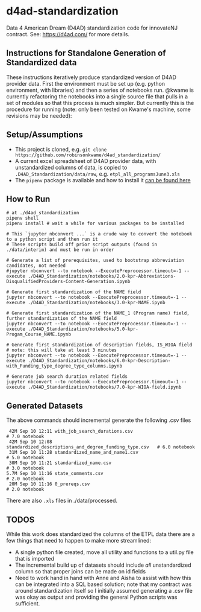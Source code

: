 # d4ad-standardization
Data 4 American Dream (D4AD) standardization code for innovateNJ contract. See: https://d4ad.com/ for more details.

## Instructions for Standalone Generation of Standardized data
These instructions iteratively produce standardized version of D4AD provider data. First the environment must be set up (e.g. python environment, with libraries) and then a series of notebooks run. @kwame is currently refactoring the notebooks into a single source file that pulls in a set of modules so that this process is much simpler. But currently this is the procedure for running (note: only been tested on Kwame's machine, some revisions may be needed):

## Setup/Assumptions
* This project is cloned, e.g. `git clone https://github.com/robinsonkwame/d4ad_standardization/`
* A current excel spreadsheet of D4AD provider data, with unstandardized columns of data, is copied to `.D4AD_Standardization/data/raw`, e.g. `etpl_all_programsJune3.xls`
* The `pipenv` package is available and how to install it [can be found here](https://docs.pipenv.org/)

## How to Run
```
# at ./d4ad_standardization
pipenv shell
pipenv install # wait a while for various packages to be installed

# This `jupyter nbconvert ...` is a crude way to convert the notebook to a python script and then run it
# These scripts build off prior script outputs (found in ./data/interim) and must be run in order

# Generate a list of prerequisites, used to bootstrap abbreviation candidates, not needed
#jupyter nbconvert --to notebook --ExecutePreprocessor.timeout=-1 --execute ./D4AD_Standardization/notebooks/2.0-kpr-Abbreviations-DisqualifiedProviders-Content-Generation.ipynb

# Generate first standardization of the NAME field
jupyter nbconvert --to notebook --ExecutePreprocessor.timeout=-1 --execute ./D4AD_Standardization/notebooks/3.0-kpr-NAME.ipynb

# Generate first standardization of the NAME_1 (Program name) field, further standardization of the NAME field
jupyter nbconvert --to notebook --ExecutePreprocessor.timeout=-1 --execute ./D4AD_Standardization/notebooks/5.0-kpr-Progam_Course_NAME.ipynb

# Generate first standardization of description fields, IS_WIOA field
# note: this will take at least 3 minutes
jupyter nbconvert --to notebook --ExecutePreprocessor.timeout=-1 --execute ./D4AD_Standardization/notebooks/6.0-kpr-Description-with_Funding_type_degree_type_columns.ipynb

# Generate job search duration related fields 
jupyter nbconvert --to notebook --ExecutePreprocessor.timeout=-1 --execute ./D4AD_Standardization/notebooks/7.0-kpr-WIOA-field.ipynb
```

## Generated Datasets
The above commands should incremental generate the following .csv files
```
 42M Sep 10 12:11 with_job_search_durations.csv                           # 7.0 notebook
 42M Sep 10 12:08 standardized_descriptions_and_degree_funding_type.csv   # 6.0 notebook
 31M Sep 10 11:28 standardized_name_and_name1.csv                         # 5.0 notebook
 30M Sep 10 11:21 standardized_name.csv                                   # 3.0 notebook
5.7M Sep 10 11:16 state_comments.csv                                      # 2.0 notebook
 20M Sep 10 11:16 0_prereqs.csv                                           # 2.0 notebook
```

There are also `.xls` files in ./data/processed.

## TODOS
While this work does standardized the columns of the ETPL data there are a few things that need to happen to make more streamlined:

* A single python file created, move all utility and functions to a util.py file that is imported
* The incremental build up of datasets should include *all* unstandardized column so that proper joins can be made on id fields
* Need to work hand in hand with Anne and Aisha to assist with how this can be integrated into a SQL based solution; note that my contract was around standardization itself so I initially assumed generating a .csv file was okay as output and providing the general Python scripts was sufficient.
